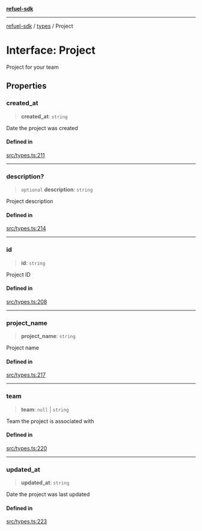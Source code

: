 [**refuel-sdk**](../../README.md)

***

[refuel-sdk](../../modules.md) / [types](../README.md) / Project

# Interface: Project

Project for your team

## Properties

### created\_at

> **created\_at**: `string`

Date the project was created

#### Defined in

[src/types.ts:211](https://github.com/refuel-ai/refuel-sdk/blob/4c2ff8dd3473ca3a77a7beb7cac6d4e017c1d0e0/src/types.ts#L211)

***

### description?

> `optional` **description**: `string`

Project description

#### Defined in

[src/types.ts:214](https://github.com/refuel-ai/refuel-sdk/blob/4c2ff8dd3473ca3a77a7beb7cac6d4e017c1d0e0/src/types.ts#L214)

***

### id

> **id**: `string`

Project ID

#### Defined in

[src/types.ts:208](https://github.com/refuel-ai/refuel-sdk/blob/4c2ff8dd3473ca3a77a7beb7cac6d4e017c1d0e0/src/types.ts#L208)

***

### project\_name

> **project\_name**: `string`

Project name

#### Defined in

[src/types.ts:217](https://github.com/refuel-ai/refuel-sdk/blob/4c2ff8dd3473ca3a77a7beb7cac6d4e017c1d0e0/src/types.ts#L217)

***

### team

> **team**: `null` \| `string`

Team the project is associated with

#### Defined in

[src/types.ts:220](https://github.com/refuel-ai/refuel-sdk/blob/4c2ff8dd3473ca3a77a7beb7cac6d4e017c1d0e0/src/types.ts#L220)

***

### updated\_at

> **updated\_at**: `string`

Date the project was last updated

#### Defined in

[src/types.ts:223](https://github.com/refuel-ai/refuel-sdk/blob/4c2ff8dd3473ca3a77a7beb7cac6d4e017c1d0e0/src/types.ts#L223)
